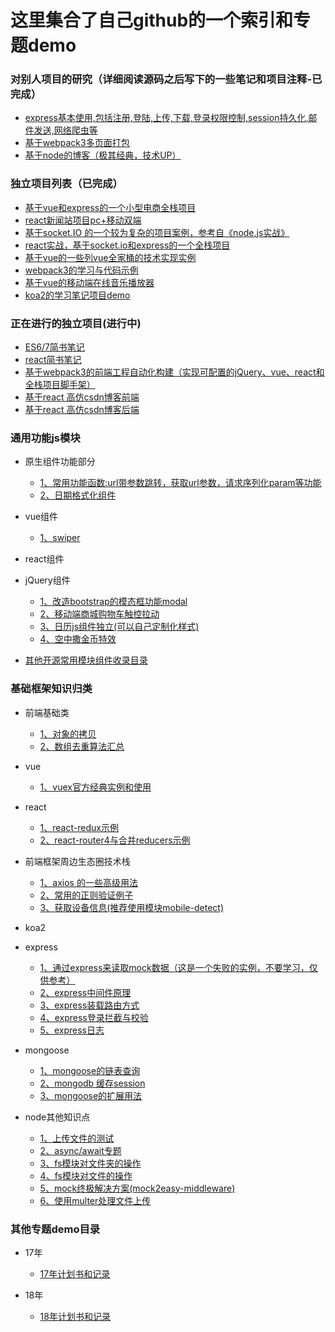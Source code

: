 # 这里集合了自己github的一个索引和专题demo

### 对别人项目的研究（详细阅读源码之后写下的一些笔记和项目注释-已完成）

- [express基本使用,包括注册,登陆,上传,下载,登录权限控制,session持久化,邮件发送,网络爬虫等](https://github.com/yanlele/express)
- [基于webpack3多页面打包](https://github.com/yanlele/webpack-dev)
- [基于node的博客（极其经典，技术UP）](https://github.com/yanlele/N-blog)

### 独立项目列表（已完成）

- [基于vue和express的一个小型电商全栈项目](https://github.com/yanlele/nodeMall)
- [react新闻站项目pc+移动双端](https://github.com/yanlele/React-News)
- [基于socket.IO 的一个较为复杂的项目案例，参考自《node.js实战》](https://github.com/yanlele/chatApplication)
- [react实战，基于socket.io和express的一个全栈项目](https://github.com/yanlele/ReactAppChatWork)
- [基于vue的一些列vue全家桶的技术实现实例](https://github.com/yanlele/vueModel)
- [webpack3的学习与代码示例](https://github.com/yanlele/webpack3Study)
- [基于vue的移动端在线音乐播放器](https://github.com/yanlele/yanle-music)
- [koa2的学习笔记项目demo](https://github.com/yanlele/koa-study)

### 正在进行的独立项目(进行中)

- [ES6/7简书笔记](./book/ES6&7)
- [react简书笔记](book/react专题)
- [基于webpack3的前端工程自动化构建（实现可配置的jQuery、vue、react和全栈项目脚手架）](https://github.com/yanlele/le-cli)
- [基于react 高仿csdn博客前端](https://github.com/yanlele/react-blog-front)
- [基于react 高仿csdn博客后端](https://github.com/yanlele/react-blog-server)

### 通用功能js模块
- 原生组件功能部分
    - [1、常用功能函数:url带参数跳转，获取url参数，请求序列化param等功能](./通用功能js模块/js/1、site/site.js)
    - [2、日期格式化组件](./通用功能js模块/js/2、日期格式化组件/dateFormat.js)
- vue组件
    - [1、swiper](./通用功能js模块/vue/1、swiper/swiper.vue)
- react组件
- jQuery组件
    - [1、改造bootstrap的模态框功能modal](./通用功能js模块/jquery/1、modal)
    - [2、移动端商城购物车触控拉动](./通用功能js模块/jquery/2、touch/touch.js)
    - [3、日历js组件独立(可以自己定制化样式)](./通用功能js模块/jquery/3、calendar/AutoDate.js)
    - [4、空中撒金币特效](./通用功能js模块/jquery/4、点击撒金币特效/canvas撒金币.html)
    
- [其他开源常用模块组件收录目录](./通用功能js模块/other)

### 基础框架知识归类

- 前端基础类
    - [1、对象的拷贝](./18年/1月/对象拷贝)
    - [2、数组去重算法汇总](./18年/1月/数组去重.js)


- vue
    - [1、vuex官方经典实例和使用](./18年/1月/shopping-cart)


- react
    - [1、react-redux示例](./17年/12月/11、react-redux示例)
    - [2、react-router4与合并reducers示例](./17年/12月/12、react-router4与合并reducers示例)


- 前端框架周边生态圈技术栈
    - [1、axios 的一些高级用法](./17年/12月/10、axios%20的一些高级用法)
    - [2、常用的正则验证例子](./17年/12月/13、正则验证)
    - [3、获取设备信息(推荐使用模块mobile-detect)](./17年/12月/14、获取设备信息专题/index.js)
    


- koa2

- express
    - [1、通过express来读取mock数据（这是一个失败的实例，不要学习，仅供参考）](./17年/12月/5、通过express来读取mock数据（这是一个失败的实例，不要学习，仅供参考）)
    - [2、express中间件原理](./18年/1月/express中间件的原理/express中间件原理.js)
    - [3、express装载路由方式](./18年/1月/8、express装载路由的方法)
    - [4、express登录拦截与校验](./18年/1月/9、登录拦截与校验)
    - [5、express日志](./18年/1月/10、express日志打印)


- mongoose
    - [1、mongoose的链表查询](./17年/12月/7、mongoose的链表查询)
    - [2、mongodb 缓存session](./17年/12月/8、mongodb缓存session)
    - [3、mongoose的扩展用法](./18年/1月/7、mongoose的扩展用法)


- node其他知识点
    - [1、上传文件的测试](/17年/12月/1、上传文件的测试)
    - [2、async/await专题](./17年/12月/2、async&&await)
    - [3、fs模块对文件夹的操作](./17年/12月/3、fs模块学习)
    - [4、fs模块对文件的操作](./17年/12月/4、fs对文件的操作)
    - [5、mock终极解决方案(mock2easy-middleware)](./17年/12月/6、mock终极解决方案/server.js)
    - [6、使用multer处理文件上传](./17年/12月/9、使用multer处理文件上传)



### 其他专题demo目录

- 17年
    - [17年计划书和记录](./book/17年前端进阶计划.md)
        
        
- 18年
    - [18年计划书和记录](./18年/18年计划书.md)
        
        